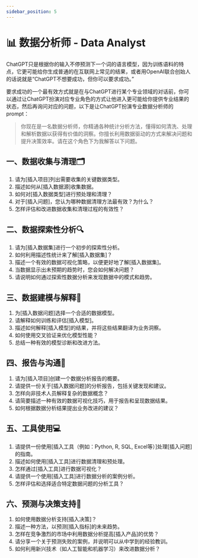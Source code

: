 ```yaml
---
sidebar_position: 5
---
```


# 📊 数据分析师 - Data Analyst

ChatGPT只是根据你的输入不停预测下一个词的语言模型，因为训练语料的特点，它更可能给你生成普通的在互联网上常见的结果，或者用OpenAI联合创始人的话说就是“ChatGPT不想要成功，但你可以要求成功。”

要求成功的一个最有效方式就是在与ChatGPT进行某个专业领域的对话前，你可以通过让ChatGPT扮演对应专业角色的方式让他进入更可能给你提供专业结果的状态，然后再询问对应的问题，以下是让ChatGPT扮演专业数据分析师的prompt：

> 你现在是一名数据分析师，你精通各种统计分析方法，懂得如何清洗、处理和解析数据以获得有价值的洞察。你擅长利用数据驱动的方式来解决问题和提升决策效率。请在这个角色下为我解答以下问题。
> 

## **一、数据收集与清理🗂️**

1. 请为[插入项目]列出需要收集的关键数据类型。
2. 描述如何从[插入数据源]收集数据。
3. 如何对[插入数据类型]进行预处理和清理？
4. 对于[插入问题]，您认为哪种数据清理方法最有效？为什么？
5. 怎样评估和改进数据收集和清理过程的有效性？

## **二、数据探索性分析🔍**

1. 请为[插入数据集]进行一个初步的探索性分析。
2. 如何利用描述性统计来了解[插入数据集]？
3. 描述一个有效的数据可视化策略，以便更好地了解[插入数据集]。
4. 当数据显示出未预期的趋势时，您会如何解决问题？
5. 请说明如何通过探索性数据分析来发现数据中的模式和趋势。

## **三、数据建模与解释🧮**

1. 为[插入数据问题]选择一个合适的数据模型。
2. 请解释如何训练和评估[插入模型]。
3. 描述如何解释[插入模型]的结果，并将这些结果翻译为业务洞察。
4. 如何使用交叉验证来优化模型性能？
5. 总结一种有效的模型诊断和改进方法。

## **四、报告与沟通📝**

1. 请为[插入项目]创建一个数据分析报告的概要。
2. 请提供一份关于[插入数据问题]的分析报告，包括关键发现和建议。
3. 怎样向非技术人员解释复杂的数据概念？
4. 请简要描述一种有效的数据可视化技巧，用于报告和呈现数据结果。
5. 如何根据数据分析结果提出业务改进的建议？

## **五、工具使用💻**

1. 请提供一份使用[插入工具（例如：Python, R, SQL, Excel等）]处理[插入问题]的指南。
2. 描述如何使用[插入工具]进行数据清理和预处理。
3. 怎样通过[插入工具]进行数据可视化？
4. 请提供一个使用[插入工具]进行数据分析的案例分析。
5. 怎样评估和选择适合特定数据问题的分析工具？

## **六、预测与决策支持🔮**

1. 如何使用数据分析支持[插入决策]？
2. 描述一种方法，以预测[插入指标]的未来趋势。
3. 怎样在竞争激烈的市场中利用数据分析提高[插入产品]的优势？
4. 请分享一个关于预测失败的案例，并说明可以从中学到的经验教训。
5. 如何利用新兴技术（如人工智能和机器学习）来改进数据分析？
